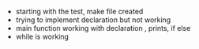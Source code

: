 - starting with the test, make file created
- trying to implement declaration but not working
- main function working with declaration , prints, if else
- while is working